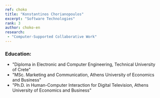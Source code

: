```yaml
---
ref: choko
title: "Konstantinos Chorianopoulos"
excerpt: "Software Technologies"
rank: 3
author: choko-en
research:
 - "Computer-Supported Collaborative Work"
---
```


### Education:
  - "Diploma in Electronic and Computer Engineering, Technical University of Crete"
  - "MSc. Marketing and Communication, Athens University of Economics and Business"
  - "Ph.D. in Human-Computer Interaction for Digital Television, Athens University of Economics and Business"
